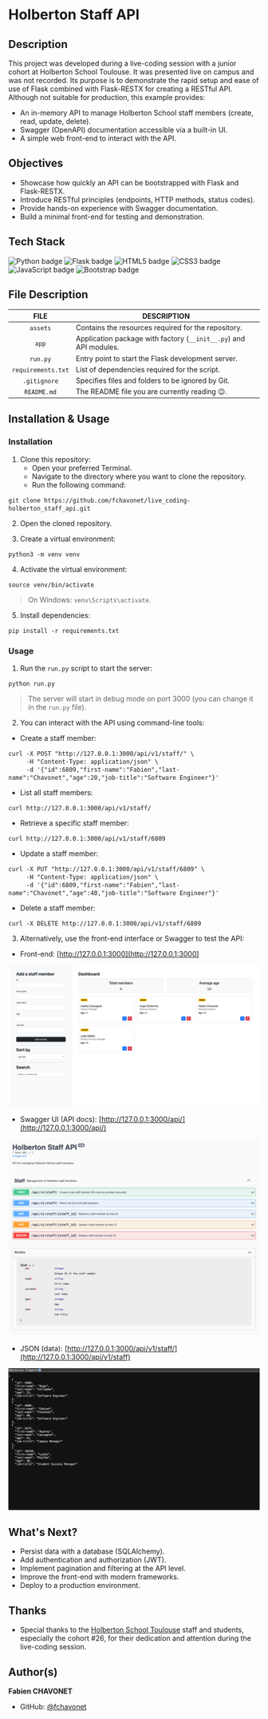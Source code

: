 # Holberton Staff API

## Description

This project was developed during a live-coding session with a junior cohort at Holberton School Toulouse. It was presented live on campus and was not recorded. Its purpose is to demonstrate the rapid setup and ease of use of Flask combined with Flask-RESTX for creating a RESTful API. Although not suitable for production, this example provides:

- An in-memory API to manage Holberton School staff members (create, read, update, delete).
- Swagger (OpenAPI) documentation accessible via a built-in UI.
- A simple web front-end to interact with the API.

## Objectives

- Showcase how quickly an API can be bootstrapped with Flask and Flask-RESTX.
- Introduce RESTful principles (endpoints, HTTP methods, status codes).
- Provide hands-on experience with Swagger documentation.
- Build a minimal front-end for testing and demonstration.

## Tech Stack

![Python badge](https://img.shields.io/badge/PYTHON-3776ab?logo=python&logoColor=white&style=for-the-badge)
![Flask badge](https://img.shields.io/badge/FLASK-000000?logo=flask&logoColor=white&style=for-the-badge)
![HTML5 badge](https://img.shields.io/badge/HTML5-e34f26?logo=html5&logoColor=white&style=for-the-badge)
![CSS3 badge](https://img.shields.io/badge/CSS3-1572b6?logo=css&logoColor=white&style=for-the-badge)
![JavaScript badge](https://img.shields.io/badge/JAVASCRIPT-f7df1e?logo=javascript&logoColor=black&style=for-the-badge)
![Bootstrap badge](https://img.shields.io/badge/BOOTSTRAP-7952b3?logo=bootstrap&logoColor=white&style=for-the-badge)

## File Description

| **FILE**          | **DESCRIPTION**                                                   |
| :---------------: | ----------------------------------------------------------------- |
| `assets`          | Contains the resources required for the repository.               |
| `app`             | Application package with factory (`__init__.py`) and API modules. |
| `run.py`          | Entry point to start the Flask development server.                |
| `requirements.txt`| List of dependencies required for the script.                     |
| `.gitignore`      | Specifies files and folders to be ignored by Git.                 |
| `README.md`       | The README file you are currently reading 😉.                     |

## Installation & Usage

### Installation

1. Clone this repository:
    - Open your preferred Terminal.
    - Navigate to the directory where you want to clone the repository.
    - Run the following command:

```
git clone https://github.com/fchavonet/live_coding-holberton_staff_api.git
```

2. Open the cloned repository.

3. Create a virtual environment:

```
python3 -m venv venv
```

4. Activate the virtual environment:

```
source venv/bin/activate
```

> On Windows: `venv\Scripts\activate`.

5. Install dependencies:

```
pip install -r requirements.txt
```

### Usage

1. Run the `run.py` script to start the server:

```
python run.py
```

> The server will start in debug mode on port 3000 (you can change it in the `run.py` file).

2. You can interact with the API using command-line tools:

- Create a staff member:

```
curl -X POST "http://127.0.0.1:3000/api/v1/staff/" \
     -H "Content-Type: application/json" \
     -d '{"id":6809,"first-name":"Fabien","last-name":"Chavonet","age":20,"job-title":"Software Engineer"}'
```

- List all staff members:

```
curl http://127.0.0.1:3000/api/v1/staff/
```

- Retrieve a specific staff member:

```
curl http://127.0.0.1:3000/api/v1/staff/6809
```

- Update a staff member:

```
curl -X PUT "http://127.0.0.1:3000/api/v1/staff/6809" \
     -H "Content-Type: application/json" \
     -d '{"id":6809,"first-name":"Fabien","last-name":"Chavonet","age":40,"job-title":"Software Engineer"}'
```

- Delete a staff member:

```
curl -X DELETE http://127.0.0.1:3000/api/v1/staff/6809
```

3. Alternatively, use the front-end interface or Swagger to test the API:

- Front-end: [http://127.0.0.1:3000](http://127.0.0.1:3000)

<p align="center">
    <img src="./assets/images/front-end.webp">
</p>

- Swagger UI (API docs): [http://127.0.0.1:3000/api/](http://127.0.0.1:3000/api/)

<p align="center">
    <img src="./assets/images/swagger_ui.webp">
</p>

- JSON (data): [http://127.0.0.1:3000/api/v1/staff/](http://127.0.0.1:3000/api/v1/staff)

<p align="center">
    <img src="./assets/images/json.webp">
</p>

## What's Next?

- Persist data with a database (SQLAlchemy).
- Add authentication and authorization (JWT).
- Implement pagination and filtering at the API level.
- Improve the front-end with modern frameworks.
- Deploy to a production environment.

## Thanks

- Special thanks to the [Holberton School Toulouse](https://www.holbertonschool.fr/campus/toulouse) staff and students, especially the cohort #26, for their dedication and attention during the live-coding session.

## Author(s)

**Fabien CHAVONET**
- GitHub: [@fchavonet](https://github.com/fchavonet)
